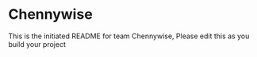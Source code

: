 # Chennywise
This is the initiated README for team Chennywise, Please edit this as you build your project
